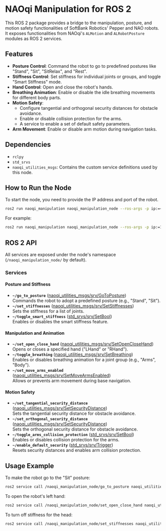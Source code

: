 # NAOqi Manipulation for ROS 2

This ROS 2 package provides a bridge to the manipulation, posture, and motion safety functionalities of SoftBank Robotics' Pepper and NAO robots. It exposes functionalities from NAOqi's `ALMotion` and `ALRobotPosture` modules as ROS 2 services.

## Features

*   **Posture Control**: Command the robot to go to predefined postures like "Stand", "Sit", "SitRelax", and "Rest".
*   **Stiffness Control**: Set stiffness for individual joints or groups, and toggle "Smart Stiffness" mode.
*   **Hand Control**: Open and close the robot's hands.
*   **Breathing Animation**: Enable or disable the idle breathing movements for different body parts.
*   **Motion Safety**:
    *   Configure tangential and orthogonal security distances for obstacle avoidance.
    *   Enable or disable collision protection for the arms.
    *   A service to enable a set of default safety parameters.
*   **Arm Movement**: Enable or disable arm motion during navigation tasks.

## Dependencies

*   `rclpy`
*   `std_srvs`
*   `naoqi_utilities_msgs`: Contains the custom service definitions used by this node.

## How to Run the Node

To start the node, you need to provide the IP address and port of the robot.

```bash
ros2 run naoqi_manipulation naoqi_manipulation_node --ros-args -p ip:=<robot_ip> -p port:=<robot_port>
```

For example:
```bash
ros2 run naoqi_manipulation naoqi_manipulation_node --ros-args -p ip:=192.168.1.101 -p port:=9559
```

## ROS 2 API

All services are exposed under the node's namespace (`/naoqi_manipulation_node/` by default).

### Services

#### Posture and Stiffness
*   **`~/go_to_posture`** ([naoqi_utilities_msgs/srv/GoToPosture](naoqi_utilities_msgs/srv/GoToPosture.srv))  
    Commands the robot to adopt a predefined posture (e.g., "Stand", "Sit").
*   **`~/set_stiffnesses`** ([naoqi_utilities_msgs/srv/SetStiffnesses](naoqi_utilities_msgs/srv/SetStiffnesses.srv))  
    Sets the stiffness for a list of joints.
*   **`~/toggle_smart_stiffness`** ([std_srvs/srv/SetBool](https://docs.ros2.org/foxy/api/std_srvs/srv/SetBool.html))  
    Enables or disables the smart stiffness feature.

#### Manipulation and Animation
*   **`~/set_open_close_hand`** ([naoqi_utilities_msgs/srv/SetOpenCloseHand](naoqi_utilities_msgs/srv/SetOpenCloseHand.srv))  
    Opens or closes a specified hand ("LHand" or "RHand").
*   **`~/toggle_breathing`** ([naoqi_utilities_msgs/srv/SetBreathing](naoqi_utilities_msgs/srv/SetBreathing.srv))  
    Enables or disables breathing animation for a joint group (e.g., "Arms", "Body").
*   **`~/set_move_arms_enabled`** ([naoqi_utilities_msgs/srv/SetMoveArmsEnabled](naoqi_utilities_msgs/srv/SetMoveArmsEnabled.srv))  
    Allows or prevents arm movement during base navigation.

#### Motion Safety
*   **`~/set_tangential_security_distance`** ([naoqi_utilities_msgs/srv/SetSecurityDistance](naoqi_utilities_msgs/srv/SetSecurityDistance.srv))  
    Sets the tangential security distance for obstacle avoidance.
*   **`~/set_orthogonal_security_distance`** ([naoqi_utilities_msgs/srv/SetSecurityDistance](naoqi_utilities_msgs/srv/SetSecurityDistance.srv))  
    Sets the orthogonal security distance for obstacle avoidance.
*   **`~/toggle_arms_collision_protection`** ([std_srvs/srv/SetBool](https://docs.ros2.org/foxy/api/std_srvs/srv/SetBool.html))  
    Enables or disables collision protection for the arms.
*   **`~/enable_default_security`** ([std_srvs/srv/Trigger](https://docs.ros2.org/foxy/api/std_srvs/srv/Trigger.html))  
    Resets security distances and enables arm collision protection.

## Usage Example

To make the robot go to the "Sit" posture:
```bash
ros2 service call /naoqi_manipulation_node/go_to_posture naoqi_utilities_msgs/srv/GoToPosture "{posture_name: 'Sit'}"
```

To open the robot's left hand:
```bash
ros2 service call /naoqi_manipulation_node/set_open_close_hand naoqi_utilities_msgs/srv/SetOpenCloseHand "{hand: 'LHand', state: true}"
```

To turn off stiffness for the head:
```bash
ros2 service call /naoqi_manipulation_node/set_stiffnesses naoqi_utilities_msgs/srv/SetStiffnesses "{joint_names: ['Head'], stiffnesses: [0.0]}"
```